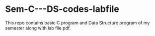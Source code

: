 # Sem-C---DS-codes-labfile
This repo contains basic C program and Data Structure program of my semester along with lab file pdf.
